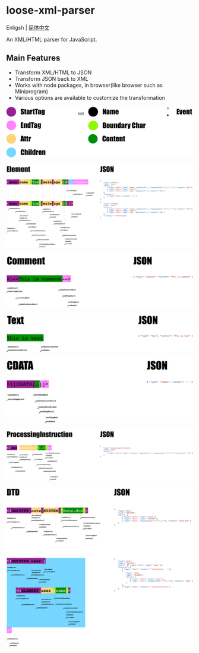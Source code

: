 # loose-xml-parser

Enligsh | [简体中文](./README.zh-CN.md)

An XML/HTML parser for JavaScript.

## Main Features

-   Transform XML/HTML to JSON
-   Transform JSON back to XML
-   Works with node packages, in browser(like browser such as Miniprogram)
-   Various options are available to customize the transformation

![Legend](./docs/img/legend.png)

![Element](./docs/img/element.png)

![Comment](./docs/img/comment.png)

![Text](./docs/img/text.png)

![CDATA](./docs/img/cdata.png)

![ProcessingInstruction](./docs/img/pi.png)

![DTD](./docs/img/dtd.png)
